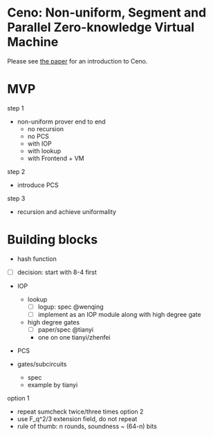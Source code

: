 # Ceno: Non-uniform, Segment and Parallel Zero-knowledge Virtual Machine

Please see [the paper](https://eprint.iacr.org/2024/387) for an introduction to Ceno.

# MVP
step 1
- non-uniform prover end to end
  - no recursion
  - no PCS
  - with IOP
  - with lookup
  - with Frontend + VM

step 2
- introduce PCS

step 3
- recursion and achieve uniformality

# Building blocks
- hash function
<!---  - [ ] merkle tree hash: 2-1 or 3-1 with padding
  - [ ] transcript: 3-1
  - [ ] (optional) breakdown: 16-1
  - [ ] plonky2 12-4 --->
  - [ ] decision: start with 8-4 first

- IOP
  - lookup
    - [ ] logup: spec @wenqing
    - [ ] implement as an IOP module along with high degree gate
  - high degree gates
    - [ ] paper/spec @tianyi
    - one on one tianyi/zhenfei

- PCS

- gates/subcircuits
  - spec
  - example by tianyi


option 1
- repeat sumcheck twice/three times
option 2
- use F_q^2/3 extension field, do not repeat
- rule of thumb: n rounds, soundness ~ (64-n) bits
